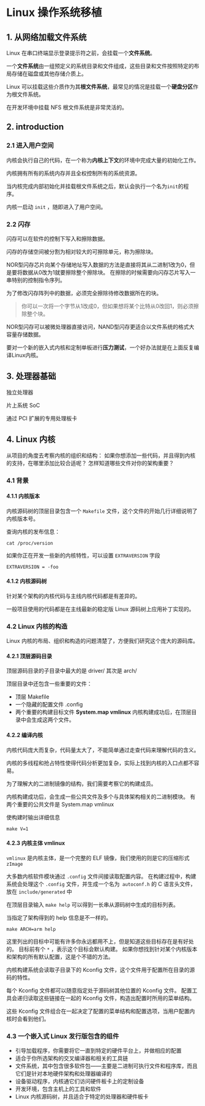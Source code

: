 # Linux 操作系统移植

## 1. 从网络加载文件系统

Linux 在串口终端显示登录提示符之前，会挂载一个**文件系统**。

一个**文件系统**由一组预定义的系统目录和文件组成，这些目录和文件按照特定的布局存储在磁盘或其他存储介质上。

Linux 可以挂载这些介质作为其**根文件系统**，最常见的情况是挂载一个**硬盘分区**作为根文件系统。

在开发环境中挂载 NFS 根文件系统是非常灵活的。

## 2. introduction

### 2.1 进入用户空间

内核会执行自己的代码，在一个称为**内核上下文**的环境中完成大量的初始化工作。

内核拥有所有的系统内存并且全权控制所有的系统资源。

当内核完成内部初始化并挂载根文件系统之后，默认会执行一个名为`init`的程序。

内核一启动 `init` ，随即进入了用户空间。

### 2.2 闪存

闪存可以在软件的控制下写入和擦除数据。

闪存的存储空间被分割为相对较大的可擦除单元，称为擦除块。

NOR型闪存芯片向某个存储地址写入数据的方法是直接将其从二进制1改为0，但是要将数据从0改为1就要擦除整个擦除块。
在擦除的时候需要向闪存芯片写入一串特别的控制指令序列。

为了修改闪存阵列中的数据，必须完全擦除待修改数据所在的块。

> 你可以一次将一个字节从1改成0，但如果想将某个比特从0改回1，则必须擦除整个块。

NOR型闪存可以被微处理器直接访问，NAND型闪存更适合以文件系统的格式大容量存储数据。

要对一个新的嵌入式内核和定制单板进行**压力测试**，一个好办法就是在上面反复编译Linux内核。

## 3. 处理器基础

独立处理器

片上系统 SoC

通过 PCI 扩展的专用处理板卡

## 4. Linux 内核

从项目的角度去考察内核的组织和结构：
如果你想添加一些代码，并且得到内核的支持，在哪里添加比较合适呢？
怎样知道哪些文件对你的架构重要？

### 4.1 背景

#### 4.1.1 内核版本

内核源码树的顶层目录包含一个 `Makefile` 文件，这个文件的开始几行详细说明了内核版本号。

查询内核的发布信息：

```text
cat /proc/version
```

如果你正在开发一些新的内核特性，可以设置 `EXTRAVERSION` 字段

```text
EXTRAVERSION = -foo
```

#### 4.1.2 内核源码树

针对某个架构的内核代码与主线内核代码都是有差异的。

一般项目使用的代码都是在主线最新的稳定版 Linux 源码树上应用补丁实现的。

### 4.2 Linux 内核的构造

Linux 内核的布局、组织和构造的问题清楚了，方便我们研究这个庞大的源码库。

#### 4.2.1 顶层源码目录

顶层源码目录的子目录中最大的是 driver/ 其次是 arch/

顶层目录中还包含一些重要的文件：

- 顶层 Makefile
- 一个隐藏的配置文件 .config
- 两个重要的构建目标文件 **System.map vmlinux** 内核构建成功后，在顶层目录中会生成这两个文件。

#### 4.2.2 编译内核

内核代码庞大而复杂，代码量太大了，不能简单通过走查代码来理解代码的含义。

内核的多线程和抢占特性使得代码分析更加复杂，实际上找到内核的入口点都不容易。

为了理解大的二进制镜像的结构，我们需要考察它的构建成员。

内核构建成功后，会生成一些公共文件及多个与具体架构相关的二进制模块。
有两个重要的公共文件是 System.map vmlinux

使构建时输出详细信息

```text
make V=1
```

#### 4.2.3 内核主体 vmlinux

`vmlinux` 是内核主体，是一个完整的 ELF 镜像，我们使用的则是它的压缩形式 `zImage`

大多数内核软件模块通过 `.config` 文件间接读取配置内容。
在构建过程中，构建系统会处理这个 `.config` 文件，并生成一个名为` autoconf.h` 的 C 语言头文件，放在 `include/generated` 中

在顶层目录输入 `make help` 可以得到一长串从源码树中生成的目标列表。

当指定了架构得到的 help 信息是不一样的。

```text
make ARCH=arm help
```

这里列出的目标中可能有许多你永远都用不上，但是知道这些目标存在是有好处的。
目标前有个 `*` ，表示这个目标会默认构建。
如果你想找到针对某个内核版本和架构的所有默认配置，这是个不错的方法。

内核构建系统会读取子目录下的 Kconfig 文件，这个文件用于配置所在目录的源码的特性。

每个 Kconfig 文件都可以随意指定处于源码树其他位置的 Kconfig 文件。
配置工具会递归读取这些链接在一起的 Kconfig 文件，构造出配置时所用的菜单结构。

这些 Kconfig 文件组合在一起决定了配置的菜单结构和配置选项，当用户配置内核时会看到他们。

### 4.3 一个嵌入式 Linux 发行版包含的组件

- 引导加载程序，你需要将它一直到特定的硬件平台上，并做相应的配置
- 适合于你所选架构的交叉编译器和相关的工具链
- 文件系统，其中包含很多软件包——主要是二进制可执行文件和程序库，而且它们是针对本地硬件架构和处理器编译的
- 设备驱动程序，内核通它们访问硬件板卡上的定制设备
- 开发环境，包含主机上的工具和软件
- Linux 内核源码树，并且适合于特定的处理器和硬件板卡





